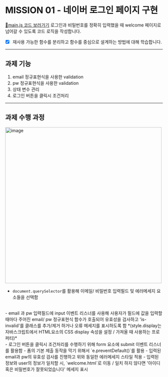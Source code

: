 # MISSION 01 - 네이버 로그인 페이지 구현
[📌main.js 코드 보러가기](https://github.com/otwaylee/js-homework/blob/main/mission01/naver_login/js/main.js)
로그인과 비밀번호를 정확히 입력했을 때 welcome 페이지로 넘어갈 수 있도록 코드 로직을 작성합니다.
- [x] 재사용 가능한 함수를 분리하고 함수를 중심으로 설계하는 방법에 대해 학습합니다.
----
## 과제 기능 
1. email 정규표현식을 사용한 validation
2. pw 정규표현식을 사용한 validation
3. 상태 변수 관리
4. 로그인 버튼을 클릭시 조건처리
--------------------
## 과제 수행 과정
<img width="500" alt="image" src="https://github.com/otwaylee/js-homework/assets/126848934/6e062da6-2543-4a46-9023-dec8e5e68d9c">

- `document.querySelector`를 활용해 이메일/ 비밀번호 입력필드 및 에러메세지 요소들을 선택함 
<br>
- email 과 pw 입력필드에 input 이벤트 리스너를 사용해 사용자가 필드에 값을 입력할 때마다 주어진 email/ pw 정규표현식 함수가 호출되어 유효성을 검사하고 'is-invalid'를 클래스를 추가/제거 하거나 오류 메세지를 표시하도록 함 
*(style.display는 자바스크립트에서 HTML요소의 CSS display 속성을 설정 / 가져올 때 사용하는 프로퍼티)*
<br>
- 로그인 버튼을 클릭시 조건처리를 수행하기 위해 form 요소에 submit 이벤트 리스너를 활용함 
- 폼의 기본 제출 동작을 막기 위해서 `e.preventDefault()`를 활용
- 입력된 email과 pw의 유효성 검사를 진행하고 위와 동일한 에러메세지 스타일 적용 
- 입력된 정보와 user의 정보가 일치할 시, `welcome.html`로 이동 / 일치 하지 않다면 '아이디 혹은 비밀번호가 잘못되었습니다' 메세지 표시 









